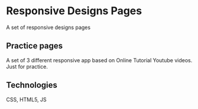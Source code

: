 # Responsive Designs Pages
A set of responsive designs pages
## Practice pages
A set of 3 different responsive app based on Online Tutorial Youtube videos.
Just for practice.
## Technologies
CSS, HTML5, JS
